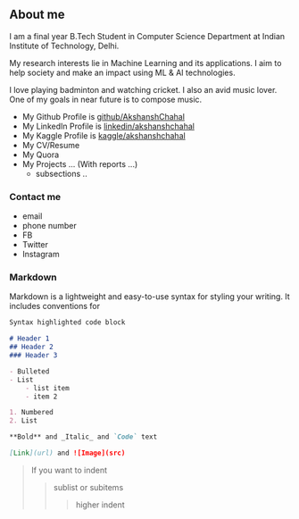 ## About me
I am a final year B.Tech Student in Computer Science Department at Indian Institute of Technology, Delhi.

My research interests lie in Machine Learning and its applications. I aim to help society and make an impact using ML & AI technologies.

I love playing badminton and watching cricket. I also an avid music lover. One of my goals in near future is to compose music.

- My Github Profile is [github/AkshanshChahal](https://github.com/AkshanshChahal) 
- My LinkedIn Profile is [linkedin/akshanshchahal](www.linkedin.com/in/akshanshchahal)
- My Kaggle Profile is [kaggle/akshanshchahal](https://www.kaggle.com/akshanshchahal)
- My CV/Resume
- My Quora
- My Projects ... (With reports ...)
    - subsections ..

### Contact me
- email
- phone number
- FB <!--This shouldn't come in the professional profiles-->
- Twitter
- Instagram

### Markdown

Markdown is a lightweight and easy-to-use syntax for styling your writing. It includes conventions for

```markdown
Syntax highlighted code block

# Header 1
## Header 2
### Header 3

- Bulleted
- List
    - list item
    - item 2

1. Numbered
2. List

**Bold** and _Italic_ and `Code` text

[Link](url) and ![Image](src)
```


> If you want to indent
>> sublist or subitems
>>> higher indent
